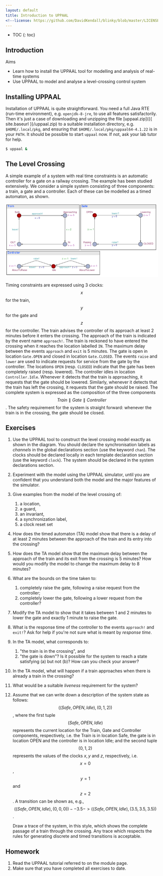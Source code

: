 ```yaml
---
layout: default
title: Introduction to UPPAAL
<!--license: https://github.com/DavidKendall/blinky/blob/master/LICENSE-->
---
```

* TOC
{: toc}

## Introduction

Aims

* Learn how to install the UPPAAL tool for modelling and analysis of 
  real-time systems
* Use UPPAAL to model and analyse a level-crossing control system

## Installing UPPAAL

Installation of UPPAAL is quite straightforward. You need a full Java RTE 
(run-time environment), e.g. `openjdk-8-jre`, to
use all features satisfactorily. Then it's just a case of downloading and
unzipping the file [uppaal.zip]({{ site.baseurl }}/uppaal.zip) to a suitable
installation directory, e.g. `$HOME/.local/pkg`, and ensuring that
`$HOME/.local/pkg/uppaal64-4.1.22` is in your `PATH`. It should be 
possible to start `uppaal` now. If not, ask your lab tutor for help.

   ```sh
   $ uppaal &
   ```

## The Level Crossing

A simple example of a system with real time constraints is an
automatic controller for a gate on a railway crossing. The example has
been studied extensively. We consider a simple system consisting of
three components: a train, a gate and a controller. Each of these can
be modelled as a timed automaton, as shown. 

<img src="assets/images/crossing.png" alt="crossing diagram" class="img-responsive center-block"/>

Timing constraints are expressed using 3 clocks: $$x$$ for the train, $$y$$ for the
gate and $$z$$ for the controller. The train advises the controller of its
approach at least 2 minutes before it enters the crossing.  The approach of the
train is indicated by the event name `approach!`.  The train is reckoned to
have entered the crossing when it reaches the location labelled `IN`.
The maximum delay between the events `approach` and `exit` is 5
minutes. The gate is open in location `Gate.OPEN` and closed in location
`Gate.CLOSED`. The events `raise` and `lower` are used to
indicate requests for service from the gate by the controller.  The locations
`OPEN` (resp. `CLOSED`) indicate that the gate has been completely
raised (resp. lowered). The controller idles in location
`Controller.Idle`. Whenever it detects that the train is approaching, it
requests that the gate should be lowered. Similarly, whenever it detects that
the train has left the crossing, it requests that the gate should be raised.
The complete system is expressed as the composition of the three components
$$Train \parallel Gate \parallel Controller$$.  The safety requirement for the
system is straight forward: whenever the train is in the crossing, the gate
should be closed.

## Exercises

1. Use the UPPAAL tool to construct the level crossing model exactly as shown
   in the diagram. You should declare the synchronisation labels as *channels*
   in the global declarations section (use the keyword `chan`). The clocks
   should be declared locally in each template declaration section (use the
   keyword `clock`). The system should be declared in the system declarations
   section.

1. Experiment with the model using the UPPAAL simulator, until you are
   confident that you understand both the model and the major features of the
   simulator.

1. Give examples from the model of the level crossing of:
   1. a location,
   1. a guard,
   1. an invariant,
   1. a synchronization label,
   1. a clock reset set 
  
1. How does the timed automaton (TA) model show that there is a delay of at
   least 2 minutes between the approach of the train and its entry into the
   crossing?

1. How does the TA model show that the maximum delay between the approach of
   the train and its exit from the crossing is 5 minutes?  How would you modify
   the model to change the maximum delay to 8 minutes?

1. What are the bounds on the time taken to:
   1. completely raise the gate, following a raise request from the controller;
   1. completely lower the gate, following a lower request from the controller?

1. Modify the TA model to show that it takes between 1 and 2 minutes to lower
   the gate and exactly 1 minute to raise the gate.

1. What is the response time of the controller to the events `approach!`  and
   `exit!`? Ask for help if you're not sure what is meant by *response time*.

1. In the TA model, what corresponds to:
   1. "the train is in the crossing", and
   1. "the gate is down"?  Is it possible for the system to reach a state
      satisfying (a) but not (b)? How can you check your answer?

1. In the TA model, what will happen if a train approaches when there is
   already a train in the crossing?

1. What would be a suitable *liveness* requirement for the system? 

1. Assume that we can write down a description of the system state as follows:
   $$((Safe,OPEN,Idle),(0,1,2))$$, where the first tuple $$(Safe,OPEN,Idle)$$
   represents the current location for the Train, Gate and Controller
   components, respectively, i.e. the Train is in location Safe, the gate is in
   location OPEN and the controller is in location Idle; and the second tuple
   $$(0,1,2)$$ represents the values of the clocks $x, y$ and $z$,
   respectively, i.e.  $$x = 0$$, $$y = 1$$ and $$z = 2$$. A transition can be
   shown as, e.g., $$((Safe,OPEN,Idle),(0,0,0)) --3.5->
   ((Safe,OPEN,Idle),(3.5,3.5,3.5))$$.

   Draw a trace of the system, in this style, which shows the complete passage
   of a train through the crossing. Any trace which respects the rules for
   generating discrete and timed transitions is acceptable.

## Homework

1. Read the UPPAAL tutorial referred to on the module page.
1. Make sure that you have completed all exercises to date.




